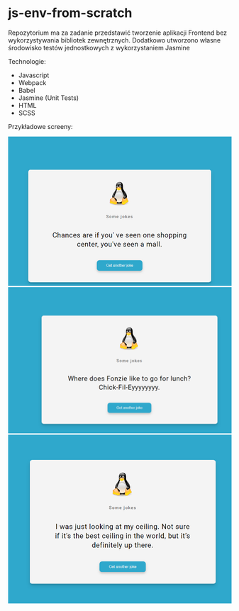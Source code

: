 # js-env-from-scratch

Repozytorium ma za zadanie przedstawić tworzenie aplikacji Frontend bez wykorzystywania bibliotek zewnętrznych. Dodatkowo utworzono własne środowisko testów jednostkowych z wykorzystaniem Jasmine

Technologie:
- Javascript
- Webpack
- Babel
- Jasmine (Unit Tests)
- HTML
- SCSS

Przykładowe screeny:

![](screen1.png)
![](screen2.png)
![](screen3.png)